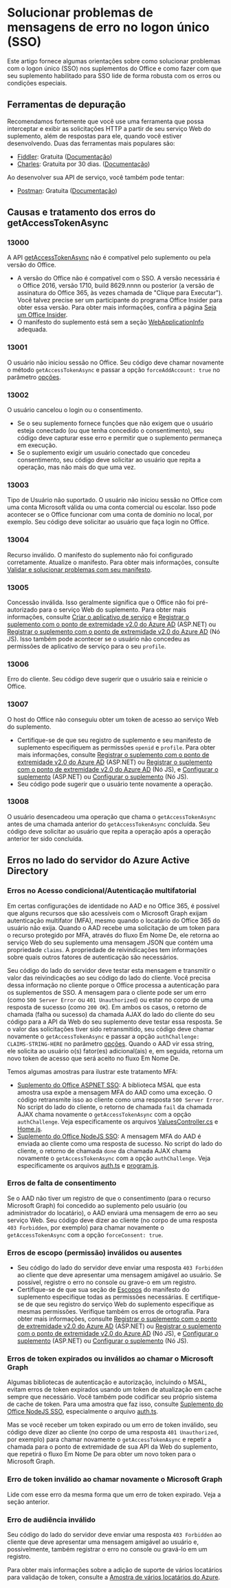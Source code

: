 # <a name="troubleshoot-error-messages-for-single-sign-on-sso"></a>Solucionar problemas de mensagens de erro no logon único (SSO)

Este artigo fornece algumas orientações sobre como solucionar problemas com o logon único (SSO) nos suplementos do Office e como fazer com que seu suplemento habilitado para SSO lide de forma robusta com os erros ou condições especiais.

## <a name="debugging-tools"></a>Ferramentas de depuração

Recomendamos fortemente que você use uma ferramenta que possa interceptar e exibir as solicitações HTTP a partir de seu serviço Web do suplemento, além de respostas para ele, quando você estiver desenvolvendo. Duas das ferramentas mais populares são: 

- [Fiddler](http://www.telerik.com/fiddler): Gratuita ([Documentação](http://docs.telerik.com/fiddler/configure-fiddler/tasks/configurefiddler))
- [Charles](https://www.charlesproxy.com/): Gratuita por 30 dias. ([Documentação](https://www.charlesproxy.com/documentation/))

Ao desenvolver sua API de serviço, você também pode tentar:

- [Postman](http://www.getpostman.com/postman): Gratuita ([Documentação](https://www.getpostman.com/docs/))

## <a name="causes-and-handling-of-errors-from-getaccesstokenasync"></a>Causas e tratamento dos erros do getAccessTokenAsync

### <a name="13000"></a>13000

A API [getAccessTokenAsync](../../reference/shared/office.context.auth.getAccessTokenAsync.md) não é compatível pelo suplemento ou pela versão do Office. 

- A versão do Office não é compatível com o SSO. A versão necessária é o Office 2016, versão 1710, build 8629.nnnn ou posterior (a versão de assinatura do Office 365, às vezes chamada de "Clique para Executar"). Você talvez precise ser um participante do programa Office Insider para obter essa versão. Para obter mais informações, confira a página [Seja um Office Insider](https://products.office.com/en-us/office-insider?tab=tab-1). 
- O manifesto do suplemento está sem a seção [WebApplicationInfo](http://dev.office.com/reference/add-ins/manifest/webapplicationinfo) adequada.

### <a name="13001"></a>13001

O usuário não iniciou sessão no Office. Seu código deve chamar novamente o método `getAccessTokenAsync` e passar a opção `forceAddAccount: true` no parâmetro [opções](../../reference/shared/office.context.auth.getAccessTokenAsync.md#parameters). 

### <a name="13002"></a>13002

O usuário cancelou o login ou o consentimento. 
- Se o seu suplemento fornece funções que não exigem que o usuário esteja conectado (ou que tenha concedido o consentimento), seu código deve capturar esse erro e permitir que o suplemento permaneça em execução.
- Se o suplemento exigir um usuário conectado que concedeu consentimento, seu código deve solicitar ao usuário que repita a operação, mas não mais do que uma vez. 

### <a name="13003"></a>13003

Tipo de Usuário não suportado. O usuário não iniciou sessão no Office com uma conta Microsoft válida ou uma conta comercial ou escolar. Isso pode acontecer se o Office funcionar com uma conta de domínio no local, por exemplo. Seu código deve solicitar ao usuário que faça login no Office.

### <a name="13004"></a>13004

Recurso inválido. O manifesto do suplemento não foi configurado corretamente. Atualize o manifesto. Para obter mais informações, consulte [Validar e solucionar problemas com seu manifesto](troubleshoot-manifest.md).

### <a name="13005"></a>13005

Concessão inválida. Isso geralmente significa que o Office não foi pré-autorizado para o serviço Web do suplemento. Para obter mais informações, consulte [Criar o aplicativo de serviço](../../docs/develop/sso-in-office-add-ins.md#create-the-service-application) e [Registrar o suplemento com o ponto de extremidade v2.0 do Azure AD](../../docs/develop/create-sso-office-add-ins-aspnet.md#register-the-add-in-with-azure-ad-v2-0-endpoint) (ASP.NET) ou [Registrar o suplemento com o ponto de extremidade v2.0 do Azure AD](../../docs/develop/create-sso-office-add-ins-nodejs.md#register-the-add-in-with-azure-ad-v2-0-endpoint) (Nó JS). Isso também pode acontecer se o usuário não concedeu as permissões de aplicativo de serviço para o seu `profile`.

### <a name="13006"></a>13006

Erro do cliente. Seu código deve sugerir que o usuário saia e reinicie o Office.

### <a name="13007"></a>13007

O host do Office não conseguiu obter um token de acesso ao serviço Web do suplemento.
- Certifique-se de que seu registro de suplemento e seu manifesto de suplemento especifiquem as permissões `openid` e `profile`. Para obter mais informações, consulte [Registrar o suplemento com o ponto de extremidade v2.0 do Azure AD](../../docs/develop/create-sso-office-add-ins-aspnet.md#register-the-add-in-with-azure-ad-v2-0-endpoint) (ASP.NET) ou [Registrar o suplemento com o ponto de extremidade v2.0 do Azure AD](../../docs/develop/create-sso-office-add-ins-nodejs.md#register-the-add-in-with-azure-ad-v2-0-endpoint) (Nó JS), e [Configurar o suplemento](../../docs/develop/create-sso-office-add-ins-aspnet.md#configure-the-add-in) (ASP.NET) ou [Configurar o suplemento](../../docs/develop/create-sso-office-add-ins-nodejs.md#configure-the-add-in) (Nó JS).
- Seu código pode sugerir que o usuário tente novamente a operação.

### <a name="13008"></a>13008

O usuário desencadeou uma operação que chama o `getAccessTokenAsync` antes de uma chamada anterior do `getAccessTokenAsync` concluída. Seu código deve solicitar ao usuário que repita a operação após a operação anterior ter sido concluída.

## <a name="errors-on-the-server-side-from-azure-active-directory"></a>Erros no lado do servidor do Azure Active Directory

### <a name="conditional-access--multifactor-authentication-errors"></a>Erros no Acesso condicional/Autenticação multifatorial
 
Em certas configurações de identidade no AAD e no Office 365, é possível que alguns recursos que são acessíveis com o Microsoft Graph exijam autenticação multifator (MFA), mesmo quando o locatário do Office 365 do usuário não exija. Quando o AAD recebe uma solicitação de um token para o recurso protegido por MFA, através do fluxo Em Nome De, ele retorna ao serviço Web do seu suplemento uma mensagem JSON que contém uma propriedade `claims`. A propriedade de reivindicações tem informações sobre quais outros fatores de autenticação são necessários. 

Seu código do lado do servidor deve testar esta mensagem e transmitir o valor das reivindicações ao seu código do lado do cliente. Você precisa dessa informação no cliente porque o Office processa a autenticação para os suplementos de SSO. A mensagem para o cliente pode ser um erro (como `500 Server Error` ou `401 Unauthorized`) ou estar no corpo de uma resposta de sucesso (como `200 OK`). Em ambos os casos, o retorno de chamada (falha ou sucesso) da chamada AJAX do lado do cliente do seu código para a API da Web do seu suplemento deve testar essa resposta. Se o valor das solicitações tiver sido retransmitido, seu código deve chamar novamente o `getAccessTokenAsync` e passar a opção `authChallenge: CLAIMS-STRING-HERE` no parâmetro [opções](../../reference/shared/office.context.auth.getAccessTokenAsync.md#parameters). Quando o AAD vir essa string, ele solicita ao usuário o(s) fator(es) adicional(ais) e, em seguida, retorna um novo token de acesso que será aceito no fluxo Em Nome De.

Temos algumas amostras para ilustrar este tratamento MFA: 

- [Suplemento do Office ASPNET SSO](https://github.com/OfficeDev/Office-Add-in-ASPNET-SSO): A biblioteca MSAL que esta amostra usa expõe a mensagem MFA do AAD como uma exceção. O código retransmite isso ao cliente como uma resposta `500 Server Error`. No script do lado do cliente, o retorno de chamada `fail` da chamada AJAX chama novamente o `getAccessTokenAsync` com a opção `authChallenge`. Veja especificamente os arquivos [ValuesController.cs](https://github.com/OfficeDev/Office-Add-in-ASPNET-SSO/blob/master/Complete/Office-Add-in-ASPNET-SSO-WebAPI/Controllers/ValuesController.cs) e [Home.js](https://github.com/OfficeDev/Office-Add-in-ASPNET-SSO/blob/master/Complete/Office-Add-in-ASPNET-SSO-WebAPI/Scripts/Home.js).
- [Suplemento do Office NodeJS SSO](https://github.com/OfficeDev/Office-Add-in-NodeJS-SSO): A mensagem MFA do AAD é enviada ao cliente como uma resposta de sucesso. No script do lado do cliente, o retorno de chamada `done` da chamada AJAX chama novamente o `getAccessTokenAsync` com a opção `authChallenge`. Veja especificamente os arquivos [auth.ts](https://github.com/OfficeDev/Office-Add-in-NodeJS-SSO/blob/master/Completed/src/auth.ts) e [program.js](https://github.com/OfficeDev/Office-Add-in-NodeJS-SSO/blob/master/Completed/public/program.js).

### <a name="consent-missing-errors"></a>Erros de falta de consentimento

Se o AAD não tiver um registro de que o consentimento (para o recurso Microsoft Graph) foi concedido ao suplemento pelo usuário (ou administrador do locatário), o AAD enviará uma mensagem de erro ao seu serviço Web. Seu código deve dizer ao cliente (no corpo de uma resposta `403 Forbidden`, por exemplo) para chamar novamente o `getAccessTokenAsync` com a opção `forceConsent: true`.

### <a name="invalid-or-missing-scope-permission-errors"></a>Erros de escopo (permissão) inválidos ou ausentes

- Seu código do lado do servidor deve enviar uma resposta `403 Forbidden` ao cliente que deve apresentar uma mensagem amigável ao usuário. Se possível, registre o erro no console ou grave-o em um registro.
- Certifique-se de que sua seção de [Escopos](http://dev.office.com/reference/add-ins/manifest/scopes) do manifesto do suplemento especifique todas as permissões necessárias. E certifique-se de que seu registro do serviço Web do suplemento especifique as mesmas permissões. Verifique também os erros de ortografia. Para obter mais informações, consulte [Registrar o suplemento com o ponto de extremidade v2.0 do Azure AD](../../docs/develop/create-sso-office-add-ins-aspnet.md#register-the-add-in-with-azure-ad-v2-0-endpoint) (ASP.NET) ou [Registrar o suplemento com o ponto de extremidade v2.0 do Azure AD](../../docs/develop/create-sso-office-add-ins-nodejs.md#register-the-add-in-with-azure-ad-v2-0-endpoint) (Nó JS), e [Configurar o suplemento](../../docs/develop/create-sso-office-add-ins-aspnet.md#configure-the-add-in) (ASP.NET) ou [Configurar o suplemento](../../docs/develop/create-sso-office-add-ins-nodejs.md#configure-the-add-in) (Nó JS).

### <a name="expired-or-invalid-token-errors-when-calling-microsoft-graph"></a>Erros de token expirados ou inválidos ao chamar o Microsoft Graph

Algumas bibliotecas de autenticação e autorização, incluindo o MSAL, evitam erros de token expirados usando um token de atualização em cache sempre que necessário. Você também pode codificar seu próprio sistema de cache de token. Para uma amostra que faz isso, consulte [Suplemento do Office NodeJS SSO](https://github.com/OfficeDev/Office-Add-in-NodeJS-SSO), especialmente o arquivo [auth.ts](https://github.com/OfficeDev/Office-Add-in-NodeJS-SSO/blob/master/Completed/src/auth.ts).

Mas se você receber um token expirado ou um erro de token inválido, seu código deve dizer ao cliente (no corpo de uma resposta `401 Unauthorized`, por exemplo) para chamar novamente o `getAccessTokenAsync` e repetir a chamada para o ponto de extremidade de sua API da Web do suplemento, que repetirá o fluxo Em Nome De para obter um novo token para o Microsoft Graph. 

### <a name="invalid-token-error-when-calling-microsoft-graph"></a>Erro de token inválido ao chamar novamente o Microsoft Graph

Lide com esse erro da mesma forma que um erro de token expirado. Veja a seção anterior.

### <a name="invalid-audience-error"></a>Erro de audiência inválido

Seu código do lado do servidor deve enviar uma resposta `403 Forbidden` ao cliente que deve apresentar uma mensagem amigável ao usuário e, possivelmente, também registrar o erro no console ou gravá-lo em um registro.

Para obter mais informações sobre a adição de suporte de vários locatários para validação de token, consulte a [Amostra de vários locatários do Azure](https://github.com/Azure-Samples/active-directory-dotnet-webapp-webapi-multitenant-openidconnect).

